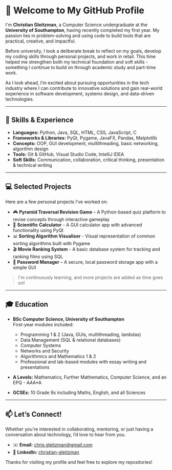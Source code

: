 # 👋 Welcome to My GitHub Profile

I'm **Christian Gleitzman**, a Computer Science undergraduate at the **University of Southampton**, having recently completed my first year. My passion lies in problem-solving and using code to build tools that are practical, creative, and impactful.

Before university, I took a deliberate break to reflect on my goals, develop my coding skills through personal projects, and work in retail. This time helped me strengthen both my technical foundation and soft skills - something I continue to build on through academic study and part-time work.

As I look ahead, I’m excited about pursuing opportunities in the tech industry where I can contribute to innovative solutions and gain real-world experience in software development, systems design, and data-driven technologies.

---

## 🧠 Skills & Experience

- **Languages:** Python, Java, SQL, HTML, CSS, JavaScript, C  
- **Frameworks & Libraries:** PyQt, Pygame, JavaFX, Pandas, Matplotlib  
- **Concepts:** OOP, GUI development, multithreading, basic networking, algorithm design  
- **Tools:** Git & GitHub, Visual Studio Code, IntelliJ IDEA  
- **Soft Skills:** Communication, collaboration, critical thinking, presentation & technical writing

---

## 💻 Selected Projects

Here are a few personal projects I’ve worked on:

- 🎮 **Pyramid Traversal Revision Game** – A Python-based quiz platform to revise concepts through interactive gameplay  
- 🧮 **Scientific Calculator** - A GUI calculator app with advanced functionality using PyQt  
- 📊 **Sorting Algorithm Visualiser** - Visual representation of common sorting algorithms built with Pygame  
- 🎬 **Movie Ranking System** - A basic database system for tracking and ranking films using SQL  
- 🔐 **Password Manager** – A secure, local password storage app with a simple GUI

> I'm continuously learning, and more projects are added as time goes on!

---

## 🎓 Education

- **BSc Computer Science, University of Southampton**  
  First-year modules included:
  - Programming 1 & 2 (Java, GUIs, multithreading, lambdas)
  - Data Management (SQL & relational databases)
  - Computer Systems
  - Networks and Security
  - Algorithmics and Mathematics 1 & 2
  - Professional and lab-based modules with essay writing and presentations

- **A Levels:** Mathematics, Further Mathematics, Computer Science, and an EPQ - A*A*A*A  
- **GCSEs:** 10 Grade 9s including Maths, English, and all Sciences

---

## 📫 Let’s Connect!

Whether you're interested in collaborating, mentoring, or just having a conversation about technology, I’d love to hear from you.

- ✉️ **Email:** chris.gleitzman@gmail.com  
- 🔗 **LinkedIn:** [christian-gleitzman](https://www.linkedin.com/in/christian-gleitzman)

Thanks for visiting my profile and feel free to explore my repositories!

